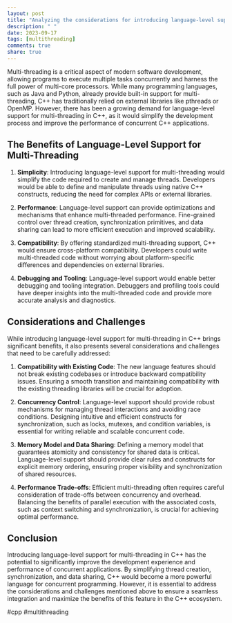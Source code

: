 ```yaml
---
layout: post
title: "Analyzing the considerations for introducing language-level support for multi-threading in C++"
description: " "
date: 2023-09-17
tags: [multithreading]
comments: true
share: true
---
```


Multi-threading is a critical aspect of modern software development, allowing programs to execute multiple tasks concurrently and harness the full power of multi-core processors. While many programming languages, such as Java and Python, already provide built-in support for multi-threading, C++ has traditionally relied on external libraries like pthreads or OpenMP. However, there has been a growing demand for language-level support for multi-threading in C++, as it would simplify the development process and improve the performance of concurrent C++ applications.

## The Benefits of Language-Level Support for Multi-Threading

1. **Simplicity**: Introducing language-level support for multi-threading would simplify the code required to create and manage threads. Developers would be able to define and manipulate threads using native C++ constructs, reducing the need for complex APIs or external libraries.

2. **Performance**: Language-level support can provide optimizations and mechanisms that enhance multi-threaded performance. Fine-grained control over thread creation, synchronization primitives, and data sharing can lead to more efficient execution and improved scalability.

3. **Compatibility**: By offering standardized multi-threading support, C++ would ensure cross-platform compatibility. Developers could write multi-threaded code without worrying about platform-specific differences and dependencies on external libraries.

4. **Debugging and Tooling**: Language-level support would enable better debugging and tooling integration. Debuggers and profiling tools could have deeper insights into the multi-threaded code and provide more accurate analysis and diagnostics.

## Considerations and Challenges

While introducing language-level support for multi-threading in C++ brings significant benefits, it also presents several considerations and challenges that need to be carefully addressed:

1. **Compatibility with Existing Code**: The new language features should not break existing codebases or introduce backward compatibility issues. Ensuring a smooth transition and maintaining compatibility with the existing threading libraries will be crucial for adoption.

2. **Concurrency Control**: Language-level support should provide robust mechanisms for managing thread interactions and avoiding race conditions. Designing intuitive and efficient constructs for synchronization, such as locks, mutexes, and condition variables, is essential for writing reliable and scalable concurrent code.

3. **Memory Model and Data Sharing**: Defining a memory model that guarantees atomicity and consistency for shared data is critical. Language-level support should provide clear rules and constructs for explicit memory ordering, ensuring proper visibility and synchronization of shared resources.

4. **Performance Trade-offs**: Efficient multi-threading often requires careful consideration of trade-offs between concurrency and overhead. Balancing the benefits of parallel execution with the associated costs, such as context switching and synchronization, is crucial for achieving optimal performance.

## Conclusion

Introducing language-level support for multi-threading in C++ has the potential to significantly improve the development experience and performance of concurrent applications. By simplifying thread creation, synchronization, and data sharing, C++ would become a more powerful language for concurrent programming. However, it is essential to address the considerations and challenges mentioned above to ensure a seamless integration and maximize the benefits of this feature in the C++ ecosystem.

#cpp #multithreading